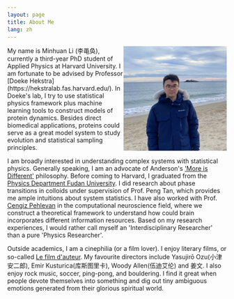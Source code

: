 ```yaml
---
layout: page
title: About Me
lang: zh
---
```


<img align="right" height="240" alt="MH" src="/public/image/profile.png"/>
My name is Minhuan Li (李黾奂), currently a third-year PhD student of Applied Physics at Harvard University. 
I am fortunate to be advised by Professor [Doeke Hekstra](https://hekstralab.fas.harvard.edu/).
In Doeke's lab, I try to use statistical physics framework plus machine learning tools to construct models of protein dynamics. 
Besides direct biomedical applications, proteins could serve as a great model system to study evolution and statistical sampling principles.

I am broadly interested in understanding complex systems with statistical physics. Generally speaking, I am an advocate of Anderson's ['More is Different'](https://science.sciencemag.org/content/177/4047/393) philosophy. 
Before coming to Harvard, I graduated from the [Physics Department Fudan University](http://phys.fudan.edu.cn/). I did research about phase transitions in colloids under supervision of Prof. Peng Tan, which provides me ample intuitions about system statistics. 
I have also worked with Prof. [Cengiz Pehlevan](https://pehlevan.seas.harvard.edu/) in the computational neuroscience field, where we construct a theoretical framework to understand how could brain incorporates different information resources. 
Based on my research experiences, I would rather call myself an 'Interdisciplinary Researcher' than a pure 'Physics Researcher'.

Outside academics, I am a cinephilia (or a film lover). I enjoy literary films, or so-called [Le film d'auteur](https://en.wikipedia.org/wiki/Film_d%27auteur). My favourite directors include Yasujirō Ozu(小津安二郎), Emir Kusturica(库斯图里卡), Woody Allen(伍迪艾伦) and 姜文. 
I also enjoy rock music, soccer, ping-pong, and bouldering. I find it great when people devote themselves into something and dig out tiny ambiguous emotions generated from their glorious spiritual world.